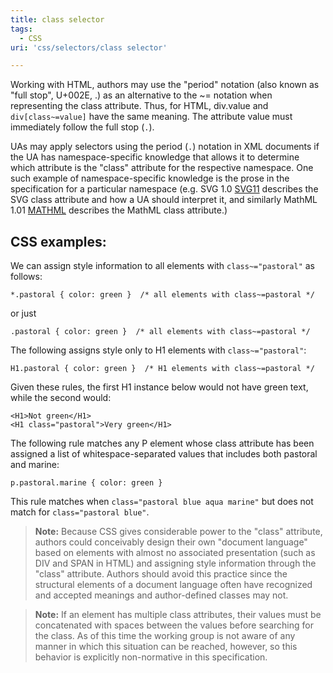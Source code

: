 ```yaml
---
title: class selector
tags:
  - CSS
uri: 'css/selectors/class selector'

---
```

Working with HTML, authors may use the "period" notation (also known as "full stop", U+002E, .) as an alternative to the \~= notation when representing the class attribute. Thus, for HTML, div.value and `div[class~=value]` have the same meaning. The attribute value must immediately follow the full stop (`.`).

UAs may apply selectors using the period (`.`) notation in XML documents if the UA has namespace-specific knowledge that allows it to determine which attribute is the "class" attribute for the respective namespace. One such example of namespace-specific knowledge is the prose in the specification for a particular namespace (e.g. SVG 1.0 [SVG11](http://www.w3.org/TR/2011/REC-css3-selectors-20110929/#SVG11) describes the SVG class attribute and how a UA should interpret it, and similarly MathML 1.01 [MATHML](http://www.w3.org/TR/2011/REC-css3-selectors-20110929/#MATHML) describes the MathML class attribute.)

## CSS examples:

We can assign style information to all elements with `class~="pastoral"` as follows:

``` {.css}
*.pastoral { color: green }  /* all elements with class~=pastoral */
```

 or just

``` {.css}
.pastoral { color: green }  /* all elements with class~=pastoral */
```

 The following assigns style only to H1 elements with `class~="pastoral"`:

``` {.css}
H1.pastoral { color: green }  /* H1 elements with class~=pastoral */
```

 Given these rules, the first H1 instance below would not have green text, while the second would:

``` {.html}
<H1>Not green</H1>
<H1 class="pastoral">Very green</H1>
```

 The following rule matches any P element whose class attribute has been assigned a list of whitespace-separated values that includes both pastoral and marine:

``` {.css}
p.pastoral.marine { color: green }
```

 This rule matches when `class="pastoral blue aqua marine"` but does not match for `class="pastoral blue"`.

> **Note:** Because CSS gives considerable power to the "class" attribute, authors could conceivably design their own "document language" based on elements with almost no associated presentation (such as DIV and SPAN in HTML) and assigning style information through the "class" attribute. Authors should avoid this practice since the structural elements of a document language often have recognized and accepted meanings and author-defined classes may not.

> **Note:** If an element has multiple class attributes, their values must be concatenated with spaces between the values before searching for the class. As of this time the working group is not aware of any manner in which this situation can be reached, however, so this behavior is explicitly non-normative in this specification.
